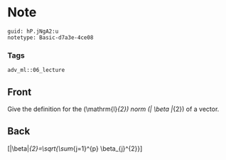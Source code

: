 # Note
```
guid: hP.jNgA2:u
notetype: Basic-d7a3e-4ce08
```

### Tags
```
adv_ml::06_lecture
```

## Front
Give the definition for the \(\mathrm{l}_{2}\) norm \(\| \beta \|_{2}\) of a vector.

## Back
\[\|\beta\|_{2}=\sqrt{\sum_{j=1}^{p} \beta_{j}^{2}}\]
